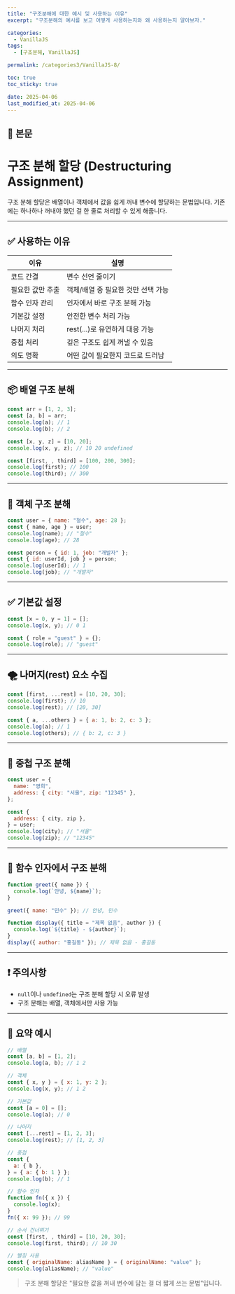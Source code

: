 ```yaml
---
title: "구조분해에 대한 예시 및 사용하는 이유"
excerpt: "구조분해의 예시를 보고 어떻게 사용하는지와 왜 사용하는지 알아보자."

categories:
  - VanillaJS
tags:
  - [구조분해, VanillaJS]

permalink: /categories3/VanillaJS-8/

toc: true
toc_sticky: true

date: 2025-04-06
last_modified_at: 2025-04-06
---
```


## 🦥 본문

# 구조 분해 할당 (Destructuring Assignment)

구조 분해 할당은 배열이나 객체에서 값을 쉽게 꺼내 변수에 할당하는 문법입니다.
기존에는 하나하나 꺼내야 했던 걸 한 줄로 처리할 수 있게 해줍니다.

---

## ✅ 사용하는 이유

| 이유             | 설명                               |
| ---------------- | ---------------------------------- |
| 코드 간결        | 변수 선언 줄이기                   |
| 필요한 값만 추출 | 객체/배열 중 필요한 것만 선택 가능 |
| 함수 인자 관리   | 인자에서 바로 구조 분해 가능       |
| 기본값 설정      | 안전한 변수 처리 가능              |
| 나머지 처리      | rest(...)로 유연하게 대응 가능     |
| 중첩 처리        | 깊은 구조도 쉽게 꺼낼 수 있음      |
| 의도 명확        | 어떤 값이 필요한지 코드로 드러남   |

---

## 📦 배열 구조 분해

```js
const arr = [1, 2, 3];
const [a, b] = arr;
console.log(a); // 1
console.log(b); // 2

const [x, y, z] = [10, 20];
console.log(x, y, z); // 10 20 undefined

const [first, , third] = [100, 200, 300];
console.log(first); // 100
console.log(third); // 300
```

---

## 🧱 객체 구조 분해

```js
const user = { name: "철수", age: 28 };
const { name, age } = user;
console.log(name); // "철수"
console.log(age); // 28

const person = { id: 1, job: "개발자" };
const { id: userId, job } = person;
console.log(userId); // 1
console.log(job); // "개발자"
```

---

## ✅ 기본값 설정

```js
const [x = 0, y = 1] = [];
console.log(x, y); // 0 1

const { role = "guest" } = {};
console.log(role); // "guest"
```

---

## 🌪 나머지(rest) 요소 수집

```js
const [first, ...rest] = [10, 20, 30];
console.log(first); // 10
console.log(rest); // [20, 30]

const { a, ...others } = { a: 1, b: 2, c: 3 };
console.log(a); // 1
console.log(others); // { b: 2, c: 3 }
```

---

## 🧩 중첩 구조 분해

```js
const user = {
  name: "영희",
  address: { city: "서울", zip: "12345" },
};

const {
  address: { city, zip },
} = user;
console.log(city); // "서울"
console.log(zip); // "12345"
```

---

## 💬 함수 인자에서 구조 분해

```js
function greet({ name }) {
  console.log(`안녕, ${name}`);
}

greet({ name: "민수" }); // 안녕, 민수

function display({ title = "제목 없음", author }) {
  console.log(`${title} - ${author}`);
}
display({ author: "홍길동" }); // 제목 없음 - 홍길동
```

---

## ❗ 주의사항

- `null`이나 `undefined`는 구조 분해 할당 시 오류 발생
- 구조 분해는 배열, 객체에서만 사용 가능

---

## 🧠 요약 예시

```js
// 배열
const [a, b] = [1, 2];
console.log(a, b); // 1 2

// 객체
const { x, y } = { x: 1, y: 2 };
console.log(x, y); // 1 2

// 기본값
const [a = 0] = [];
console.log(a); // 0

// 나머지
const [...rest] = [1, 2, 3];
console.log(rest); // [1, 2, 3]

// 중첩
const {
  a: { b },
} = { a: { b: 1 } };
console.log(b); // 1

// 함수 인자
function fn({ x }) {
  console.log(x);
}
fn({ x: 99 }); // 99

// 순서 건너뛰기
const [first, , third] = [10, 20, 30];
console.log(first, third); // 10 30

// 별칭 사용
const { originalName: aliasName } = { originalName: "value" };
console.log(aliasName); // "value"
```

> 구조 분해 할당은 "필요한 값을 꺼내 변수에 담는 걸 더 짧게 쓰는 문법"입니다.
